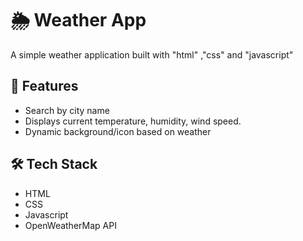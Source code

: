 
# 🌦️ Weather App
A simple weather application built with "html" ,"css" and "javascript"


## 🔧 Features
- Search by city name
- Displays current temperature, humidity, wind speed.
- Dynamic background/icon based on weather


## 🛠️ Tech Stack
- HTML
- CSS
- Javascript
- OpenWeatherMap API
